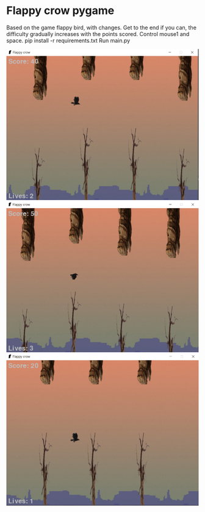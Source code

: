 # Flappy crow pygame
Based on the game flappy bird, with changes.
Get to the end if you can, the difficulty gradually increases with the points scored.
Control mouse1 and space.
pip install -r requirements.txt
Run main.py


![SCREEN1!](image/screen/Screen1.png)
![SCREEN2!](image/screen/Screen2.png)
![SCREEN3!](image/screen/Screen3.png)
